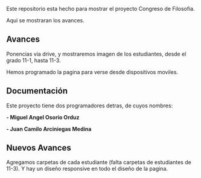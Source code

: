 Este repositorio esta hecho para mostrar el proyecto Congreso de Filosofia.

Aqui se mostraran los avances.


## Avances

Ponencias via drive, y mostraremos imagen de los estudiantes, desde el grado 11-1, hasta 11-3.

Hemos programado la pagina para verse desde dispositivos moviles.



## Documentación

Este proyecto tiene dos programadores detras, de cuyos nombres: 

**-   Miguel Angel Osorio Orduz**

**-   Juan Camilo Arciniegas Medina**

## Nuevos Avances

Agregamos carpetas de cada estudiante (falta carpetas de estudiantes de 11-3).
Y hay un diseño responsive en todo el diseño de la pagina.
